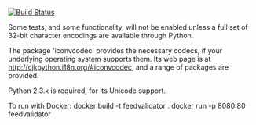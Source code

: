 [![Build Status](https://travis-ci.org/w3c/feedvalidator.svg)](https://travis-ci.org/w3c/feedvalidator)

Some tests, and some functionality, will not be enabled unless a full set
of 32-bit character encodings are available through Python.

The package 'iconvcodec' provides the necessary codecs, if your underlying
operating system supports them. Its web page is at
<http://cjkpython.i18n.org/#iconvcodec>, and a range of packages are
provided.

Python 2.3.x is required, for its Unicode support.

To run with Docker:
docker build -t feedvalidator .
docker run -p 8080:80 feedvalidator
